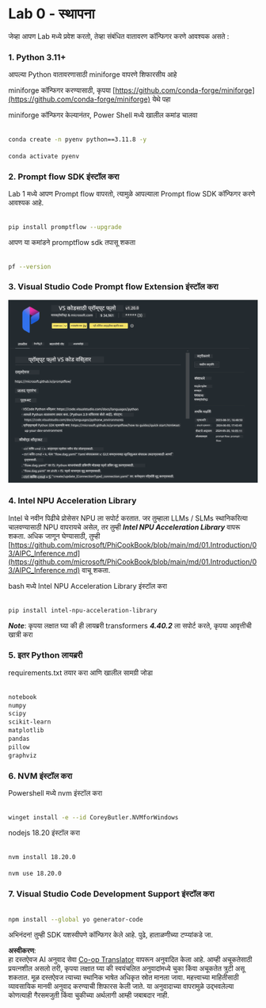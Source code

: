 <!--
CO_OP_TRANSLATOR_METADATA:
{
  "original_hash": "a4ef39027902e82f2c33d568d2a2259a",
  "translation_date": "2025-07-17T03:49:22+00:00",
  "source_file": "md/02.Application/02.Code/Phi3/VSCodeExt/HOL/AIPC/01.Installations.md",
  "language_code": "mr"
}
-->
# **Lab 0 - स्थापना**

जेव्हा आपण Lab मध्ये प्रवेश करतो, तेव्हा संबंधित वातावरण कॉन्फिगर करणे आवश्यक असते :


### **1. Python 3.11+**

आपल्या Python वातावरणासाठी miniforge वापरणे शिफारसीय आहे

miniforge कॉन्फिगर करण्यासाठी, कृपया [https://github.com/conda-forge/miniforge](https://github.com/conda-forge/miniforge) येथे पहा

miniforge कॉन्फिगर केल्यानंतर, Power Shell मध्ये खालील कमांड चालवा

```bash

conda create -n pyenv python==3.11.8 -y

conda activate pyenv

```


### **2. Prompt flow SDK इंस्टॉल करा**

Lab 1 मध्ये आपण Prompt flow वापरतो, त्यामुळे आपल्याला Prompt flow SDK कॉन्फिगर करणे आवश्यक आहे.

```bash

pip install promptflow --upgrade

```

आपण या कमांडने promptflow sdk तपासू शकता


```bash

pf --version

```

### **3. Visual Studio Code Prompt flow Extension इंस्टॉल करा**

![pf](../../../../../../../../../translated_images/pf_ext.8cf76b5846e9b8562b0dd276004237b3ff3797066b9f912d39c0ae6c88b35878.mr.png)


### **4. Intel NPU Acceleration Library**

Intel चे नवीन पिढीचे प्रोसेसर NPU ला सपोर्ट करतात. जर तुम्हाला LLMs / SLMs स्थानिकरित्या चालवण्यासाठी NPU वापरायचे असेल, तर तुम्ही ***Intel NPU Acceleration Library*** वापरू शकता. अधिक जाणून घेण्यासाठी, तुम्ही [https://github.com/microsoft/PhiCookBook/blob/main/md/01.Introduction/03/AIPC_Inference.md](https://github.com/microsoft/PhiCookBook/blob/main/md/01.Introduction/03/AIPC_Inference.md) वाचू शकता.

bash मध्ये Intel NPU Acceleration Library इंस्टॉल करा


```bash

pip install intel-npu-acceleration-library

```

***Note***: कृपया लक्षात घ्या की ही लायब्ररी transformers ***4.40.2*** ला सपोर्ट करते, कृपया आवृत्तीची खात्री करा


### **5. इतर Python लायब्ररी**

requirements.txt तयार करा आणि खालील सामग्री जोडा

```txt

notebook
numpy 
scipy 
scikit-learn 
matplotlib 
pandas 
pillow 
graphviz

```


### **6. NVM इंस्टॉल करा**

Powershell मध्ये nvm इंस्टॉल करा


```bash

winget install -e --id CoreyButler.NVMforWindows

```

nodejs 18.20 इंस्टॉल करा


```bash

nvm install 18.20.0

nvm use 18.20.0

```

### **7. Visual Studio Code Development Support इंस्टॉल करा**


```bash

npm install --global yo generator-code

```

अभिनंदन! तुम्ही SDK यशस्वीपणे कॉन्फिगर केले आहे. पुढे, हाताळणीच्या टप्प्यांकडे जा.

**अस्वीकरण**:  
हा दस्तऐवज AI अनुवाद सेवा [Co-op Translator](https://github.com/Azure/co-op-translator) वापरून अनुवादित केला आहे. आम्ही अचूकतेसाठी प्रयत्नशील असलो तरी, कृपया लक्षात घ्या की स्वयंचलित अनुवादांमध्ये चुका किंवा अचूकतेत त्रुटी असू शकतात. मूळ दस्तऐवज त्याच्या स्थानिक भाषेत अधिकृत स्रोत मानला जावा. महत्त्वाच्या माहितीसाठी व्यावसायिक मानवी अनुवाद करण्याची शिफारस केली जाते. या अनुवादाच्या वापरामुळे उद्भवलेल्या कोणत्याही गैरसमजुती किंवा चुकीच्या अर्थलागी आम्ही जबाबदार नाही.